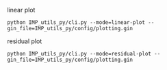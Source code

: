 linear plot

```
python IMP_utils_py/cli.py --mode=linear-plot --gin_file=IMP_utils_py/config/plotting.gin
```

residual plot

```
python IMP_utils_py/cli.py --mode=residual-plot --gin_file=IMP_utils_py/config/plotting.gin
```
